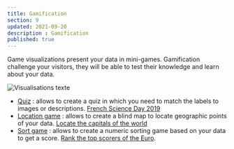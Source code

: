 ```yaml
---
title: Gamification
section: 9
updated: 2021-09-20
description : Gamification
published: true
---
```


Game visualizations present your data in mini-games. Gamification challenge your visitors, they will be able to test their knowledge and learn about your data.

![Visualisations texte](./images/user-guide-backoffice/visu-jeu.jpg)

* [Quiz](./user-guide-backoffice/game-quizz) : allows to create a quiz in which you need to match the labels to images or descriptions. [French Science Day 2019](https://opendata.koumoul.com/reuses/quizz-fete-de-la-science-2019)
* [Location game](./user-guide-backoffice/game-localisation) : allows to create a blind map to locate geographic points of your data. [Locate the capitals of the world](https://opendata.koumoul.com/reuses/localisez-les-capitales-du-monde)
* [Sort game](./user-guide-backoffice/game-sort) : allows to create a numeric sorting game based on your data to get a score. [Rank the top scorers of the Euro](https://opendata.koumoul.com/reuses/classez-les-meilleurs-buteurs-de-l'euro).
